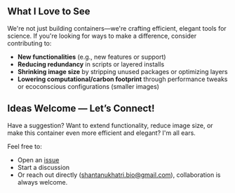 ##  What I Love to See

We're not just building containers—we're crafting efficient, elegant tools for science. If you're looking for ways to make a difference, consider contributing to:

- **New functionalities** (e.g., new features or support)  
- **Reducing redundancy** in scripts or layered installs  
- **Shrinking image size** by stripping unused packages or optimizing layers  
- **Lowering computational/carbon footprint** through performance tweaks or ecoconscious configurations (smaller images)

##  Ideas Welcome — Let’s Connect!

Have a suggestion? Want to extend functionality, reduce image size, or make this container even more efficient and elegant? I'm all ears.

Feel free to:
- Open an [issue](https://github.com/Comp-era/Apptainer-Container-for-HADDOCK3/issues)
- Start a discussion
- Or reach out directly (shantanukhatri.bio@gmail.com),  collaboration is always welcome.

